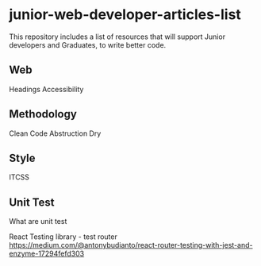 # junior-web-developer-articles-list
This repository includes a list of resources that will support Junior developers and Graduates, to write better code.

## Web

Headings
Accessibility

## Methodology

Clean Code
Abstruction
Dry

## Style

ITCSS


## Unit Test

What are unit test


React Testing library - test router
https://medium.com/@antonybudianto/react-router-testing-with-jest-and-enzyme-17294fefd303


